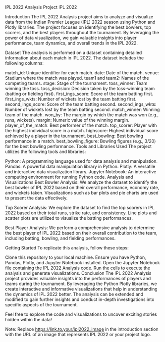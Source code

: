 IPL 2022 Analysis Project
IPL 2022

Introduction
The IPL 2022 Analysis project aims to analyze and visualize data from the Indian Premier League (IPL) 2022 season using Python and Plotly libraries. The project focuses on identifying the best bowlers, top scorers, and the best players throughout the tournament. By leveraging the power of data visualization, we gain valuable insights into player performance, team dynamics, and overall trends in the IPL 2022.

Dataset
The analysis is performed on a dataset containing detailed information about each match in IPL 2022. The dataset includes the following columns:

match_id: Unique identifier for each match.
date: Date of the match.
venue: Stadium where the match was played.
team1 and team2: Names of the competing teams.
stage: Stage of the tournament.
toss_winner: Team winning the toss.
toss_decision: Decision taken by the toss-winning team (batting or fielding first).
first_ings_score: Score of the team batting first.
first_ings_wkts: Number of wickets lost by the team batting first.
second_ings_score: Score of the team batting second.
second_ings_wkts: Number of wickets lost by the team batting second.
match_winner: Winning team of the match.
won_by: The margin by which the match was won (e.g., runs, wickets).
margin: Numeric value of the winning margin.
player_of_the_match: Best performer of the match.
top_scorer: Player with the highest individual score in a match.
highscore: Highest individual score achieved by a player in the tournament.
best_bowling: Best bowling performance in a match.
best_bowling_figure: Bowling figures (e.g., 3/20) for the best bowling performance.
Tools and Libraries Used
The project utilizes the following tools and libraries:

Python: A programming language used for data analysis and manipulation.
Pandas: A powerful data manipulation library in Python.
Plotly: A versatile and interactive data visualization library.
Jupyter Notebook: An interactive computing environment for running Python code.
Analysis and Visualizations
Best Bowler Analysis: We analyze the dataset to identify the best bowler of IPL 2022 based on their overall performance, economy rate, and wickets taken. Visualizations such as bar plots and pie charts are used to present the data effectively.

Top Scorer Analysis: We explore the dataset to find the top scorers in IPL 2022 based on their total runs, strike rate, and consistency. Line plots and scatter plots are utilized to visualize the batting performances.

Best Player Analysis: We perform a comprehensive analysis to determine the best player of IPL 2022 based on their overall contribution to the team, including batting, bowling, and fielding performances.

Getting Started
To replicate this analysis, follow these steps:

Clone this repository to your local machine.
Ensure you have Python, Pandas, Plotly, and Jupyter Notebook installed.
Open the Jupyter Notebook file containing the IPL 2022 Analysis code.
Run the cells to execute the analysis and generate visualizations.
Conclusion
The IPL 2022 Analysis project provides valuable insights into the performances of players and teams during the tournament. By leveraging the Python Plotly libraries, we create interactive and informative visualizations that help in understanding the dynamics of IPL 2022 better. The analysis can be extended and modified to gain further insights and conduct in-depth investigations into specific aspects of the tournament.

Feel free to explore the code and visualizations to uncover exciting stories hidden within the data!

Note: Replace https://link.to.your/ipl2022_image in the introduction section with the URL of an image that represents IPL 2022 or your project logo.





